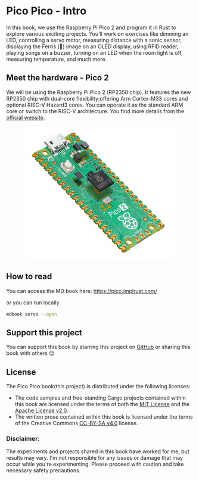 # Pico Pico - Intro

In this book, we use the Raspberry Pi Pico 2 and program it in Rust to explore various exciting projects. You'll work on exercises like dimming an LED, controlling a servo motor, measuring distance with a sonic sensor, displaying the Ferris (🦀) image on an OLED display, using RFID reader, playing songs on a buzzer, turning on an LED when the room light is off, measuring temperature, and much more.

## Meet the hardware - Pico 2

We will be using the Raspberry Pi Pico 2 (RP2350 chip). It features the new RP2350 chip with dual-core flexibility;offering Arm Cortex-M33 cores and optional RISC-V Hazard3 cores. You can operate it as the standard ARM core or switch to the RISC-V architecture. You find more details from the [official website](https://www.raspberrypi.com/products/raspberry-pi-pico-2/).

<img style="display: block; margin: auto;" alt="pico2" src="./src/images/pico2.png"/>

## How to read

You can access the MD book here: https://pico.implrust.com/

or you can run locally

```sh
mdbook serve --open
```

## Support this project

You can support this book by starring this project on [GitHub](https://github.com/ImplFerris/pico-pico) or sharing this book with others 😊

## License

The Pico Pico book(this project) is distributed under the following licenses:

* The code samples and free-standing Cargo projects contained within this book are licensed under the terms of both the [MIT License] and the [Apache License v2.0].
* The written prose contained within this book is licensed under the terms of the Creative Commons [CC-BY-SA v4.0] license.

[MIT License]: ./LICENSE-MIT
[Apache License v2.0]: ./LICENSE-APACHE
[CC-BY-SA v4.0]: ./LICENSE-CC-BY-SA
[MIT License Hosted]: https://opensource.org/licenses/MIT
[Apache License v2.0 Hosted]: http://www.apache.org/licenses/LICENSE-2.0
[CC-BY-SA v4.0 Hosted]: https://creativecommons.org/licenses/by-sa/4.0/legalcode


### Disclaimer:

The experiments and projects shared in this book have worked for me, but results may vary. I'm not responsible for any issues or damage that may occur while you're experimenting. Please proceed with caution and take necessary safety precautions.
